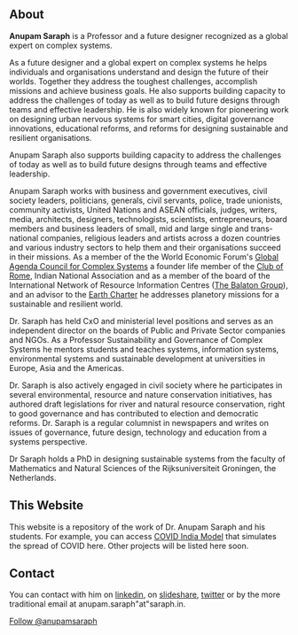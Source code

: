 ## About
**Anupam Saraph** is a Professor and a future designer recognized as a global expert on complex systems.

As a future designer and a global expert on complex systems he helps individuals and organisations understand and design the future of their worlds. Together they address the toughest challenges, accomplish missions and achieve business goals. He also supports building capacity to address the challenges of today as well as to build future designs through teams and effective leadership. He is also widely known for pioneering work on designing urban nervous systems for smart cities, digital governance innovations, educational reforms, and reforms for designing sustainable and resilient organisations.

Anupam Saraph also supports building capacity to address the challenges of today as well as to build future designs through teams and effective leadership.

Anupam Saraph works with business and government executives, civil society leaders, politicians, generals, civil servants, police, trade unionists, community activists, United Nations and ASEAN officials, judges, writers, media, architects, designers, technologists, scientists, entrepreneurs, board members and business leaders of small, mid and large single and trans-national companies, religious leaders and artists across a dozen countries and various industry sectors to help them and their organisations succeed in their missions. As a member of the the World Economic Forum's [Global Agenda Council for Complex Systems](http://reports.weforum.org/global-agenda-council-on-complex-systems-2012-2014-info/) a founder life member of the [Club of Rome](), Indian National Association and as a member of the board of the International Network of Resource Information Centres ([The Balaton Group](http://www.balatongroup.org/)), and an advisor to the [Earth Charter](https://earthcharter.org/about-us/) he addresses planetory missions for a sustainable and resilient world.

Dr. Saraph has held CxO and ministerial level positions and serves as an independent director on the boards of Public and Private Sector companies and NGOs. As a Professor Sustainability and Governance of Complex Systems he mentors students and teaches systems, information systems, environmental systems and sustainable development at universities in Europe, Asia and the Americas.

Dr. Saraph is also actively engaged in civil society where he participates in several environmental, resource and nature conservation initiatives, has authored draft legislations for river and natural resource conservation, right to good governance and has contributed to election and democratic reforms. Dr. Saraph is a regular columnist in newspapers and writes on issues of governance, future design, technology and education from a systems perspective.

Dr Saraph holds a PhD in designing sustainable systems from the faculty of Mathematics and Natural Sciences of the Rijksuniversiteit Groningen, the Netherlands.

## This Website
This website is a repository of the work of Dr. Anupam Saraph and his students. For example, you can access [COVID India Model](https://anupamsaraph.github.io/COVID-Simulation/) that simulates the spread of COVID here. Other projects will be listed here soon.

## Contact
You can contact with him on [linkedin](https://www.linkedin.com/in/anupamsaraph/), on [slideshare](https://www.slideshare.net/anupamsaraph), [twitter](https://twitter.com/AnupamSaraph) or by the more traditional email at anupam.saraph"at"saraph.in.

<a href="https://twitter.com/anupamsaraph?ref_src=twsrc%5Etfw" class="twitter-follow-button" data-show-count="false">Follow @anupamsaraph</a><script async src="https://platform.twitter.com/widgets.js" charset="utf-8"></script>
